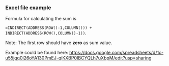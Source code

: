### Excel file example
Formula for calculating the sum is 

`=INDIRECT(ADDRESS(ROW()-1,COLUMN())) + INDIRECT(ADDRESS(ROW(),COLUMN()-1))`.

Note: The first row should have **zero** as sum value. 

Example could be found here: https://docs.google.com/spreadsheets/d/1c-u55jqq0l26oYA130PmEJ-qiKXBP0IBCYQLh7uXbpM/edit?usp=sharing